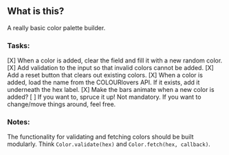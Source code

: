 ## What is this?

A really basic color palette builder.

### Tasks:

[X] When a color is added, clear the field and fill it with a new random color.
[X] Add validation to the input so that invalid colors cannot be added.
[X] Add a reset button that clears out existing colors.
[X] When a color is added, load the name from the COLOURlovers API. If it exists, add it underneath the hex label.
[X] Make the bars animate when a new color is added?
[ ] If you want to, spruce it up! Not mandatory. If you want to change/move things around, feel free.

### Notes:

The functionality for validating and fetching colors should be built modularly. Think `Color.validate(hex)` and `Color.fetch(hex, callback)`.
